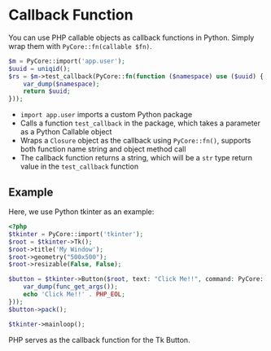 # Callback Function

You can use PHP callable objects as callback functions in Python. Simply wrap them with `PyCore::fn(callable $fn)`.

```php
$m = PyCore::import('app.user');
$uuid = uniqid();
$rs = $m->test_callback(PyCore::fn(function ($namespace) use ($uuid) {
    var_dump($namespace);
    return $uuid;
}));
```

- `import app.user` imports a custom Python package
- Calls a function `test_callback` in the package, which takes a parameter as a Python Callable object
- Wraps a `Closure` object as the callback using `PyCore::fn()`, supports both function name string and object method call
- The callback function returns a string, which will be a `str` type return value in the `test_callback` function

## Example
Here, we use Python tkinter as an example:

```php
<?php
$tkinter = PyCore::import('tkinter');
$root = $tkinter->Tk();
$root->title('My Window');
$root->geometry("500x500");
$root->resizable(False, False);

$button = $tkinter->Button($root, text: "Click Me!!", command: PyCore::fn(function () {
    var_dump(func_get_args());
    echo 'Click Me!!' . PHP_EOL;
}));
$button->pack();

$tkinter->mainloop();
```

PHP serves as the callback function for the Tk Button.